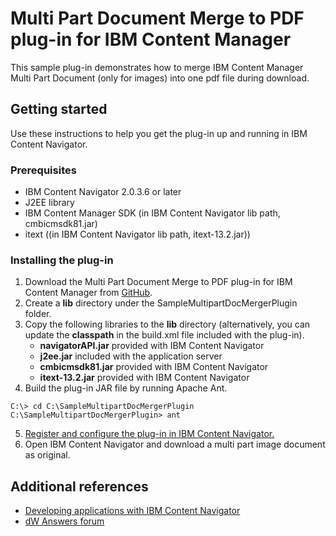 # Multi Part Document Merge to PDF plug-in for IBM Content Manager

This sample plug-in demonstrates how to merge IBM Content Manager Multi Part Document (only for images) into one pdf file during download.

## Getting started

Use these instructions to help you get the plug-in up and running in IBM Content Navigator.

### Prerequisites

* IBM Content Navigator 2.0.3.6 or later
* J2EE library
* IBM Content Manager SDK (in IBM Content Navigator lib path, cmbicmsdk81.jar)
* itext ((in IBM Content Navigator lib path, itext-13.2.jar))

### Installing the plug-in

1. Download the Multi Part Document Merge to PDF plug-in for IBM Content Manager from [GitHub](https://github.com/ibm-ecm/ibm-content-navigator-samples/tree/master/SampleMultipartDocMergerPlugin).
2. Create a **lib** directory under the SampleMultipartDocMergerPlugin folder.
3. Copy the following libraries to the **lib** directory (alternatively, you can update the **classpath** in the build.xml file included with the plug-in).  
	* **navigatorAPI.jar** provided with IBM Content Navigator
	* **j2ee.jar** included with the application server
	* **cmbicmsdk81.jar** provided with IBM Content Navigator
	* **itext-13.2.jar** provided with IBM Content Navigator
4. Build the plug-in JAR file by running Apache Ant.

```
C:\> cd C:\SampleMultipartDocMergerPlugin
C:\SampleMultipartDocMergerPlugin> ant
```

5. [Register and configure the plug-in in IBM Content Navigator.](http://www.ibm.com/support/knowledgecenter/SSEUEX_3.0.0/com.ibm.installingeuc.doc/eucco012.htm)
7. Open IBM Content Navigator and download a multi part image document as original.


## Additional references

* [Developing applications with IBM Content Navigator](https://www.ibm.com/support/knowledgecenter/SSEUEX_3.0.0/com.ibm.developingeuc.doc/eucdi000.html)
* [dW Answers forum](https://developer.ibm.com/answers/topics/icn/)
